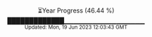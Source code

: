 <p align="center">
⏳Year Progress (46.44 %) <br>
█████████████▁▁▁▁▁▁▁▁▁▁▁▁▁▁▁▁▁ <br>
<sub>Updated: Mon, 19 Jun 2023 12:03:43 GMT</sub>
</p>

